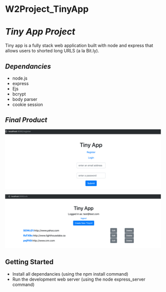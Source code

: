 # W2Project_TinyApp


# *Tiny App Project*

Tiny app is a fully stack web application built with node and express that allows users to shorted long URLS (a la Bit.ly). 



## *Dependancies* 

- node.js
- express
- Ejs
- bcrypt 
- body parser
- cookie session

## *Final Product* 

!["Screenshot 1"](https://github.com/SimonGarber/W2Project_TinyApp/blob/master/Screen%20Shot%202019-06-11%20at%204.04.09%20PM.png)


!["Screenshot 2"](https://github.com/SimonGarber/W2Project_TinyApp/blob/master/Screen%20Shot%202019-06-11%20at%204.05.20%20PM.png)





## Getting Started 

- Install all dependancies (using the npm install command)
- Run the development web server (using the node express_server command)
